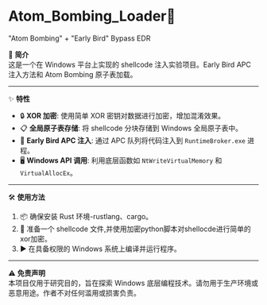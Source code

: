 # Atom_Bombing_Loader🚀
"Atom Bombing" + "Early Bird" Bypass EDR

📖 **简介**  
这是一个在 Windows 平台上实现的 shellcode 注入实验项目。Early Bird APC 注入方法和 Atom Bombing 原子表加载。

---

✨ **特性**  
- 🔒 **XOR 加密**: 使用简单 XOR 密钥对数据进行加密，增加混淆效果。  
- 📋 **全局原子表存储**: 将 shellcode 分块存储到 Windows 全局原子表中。  
- 💉 **Early Bird APC 注入**: 通过 APC 队列将代码注入到 `RuntimeBroker.exe` 进程。  
- 🖥️ **Windows API 调用**: 利用底层函数如 `NtWriteVirtualMemory` 和 `VirtualAllocEx`。

---

🛠️ **使用方法**  
1. 📦 确保安装 Rust 环境-rustlang、cargo。  
2. 📂 准备一个 shellcode 文件,并使用加密python脚本对shellocde进行简单的xor加密。  
3. ▶️ 在具备权限的 Windows 系统上编译并运行程序。  

---

⚠️ **免责声明**  
本项目仅用于研究目的，旨在探索 Windows 底层编程技术。请勿用于生产环境或恶意用途。作者不对任何滥用或损害负责。

